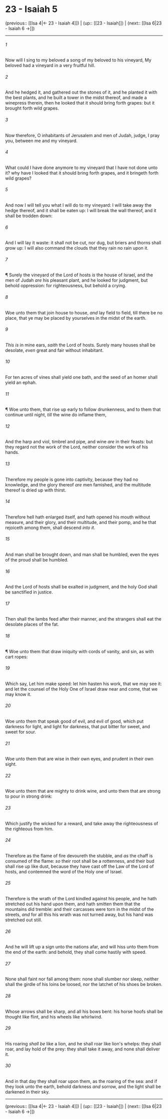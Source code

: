 # 23 - Isaiah 5

(previous:: [[Isa 4|← 23 - Isaiah 4]]) | (up:: [[23 - Isaiah]]) | (next:: [[Isa 6|23 - Isaiah 6 →]])

***


###### 1 
Now will I sing to my beloved a song of my beloved to his vineyard, My beloved had a vineyard in a very fruitful hill. 

###### 2 
And he hedged it, and gathered out the stones of it, and he planted it with the best plants, and he built a tower in the midst thereof, and made a winepress therein, then he looked that it should bring forth grapes: but it brought forth wild grapes. 

###### 3 
Now therefore, O inhabitants of Jerusalem and men of Judah, judge, I pray you, between me and my vineyard. 

###### 4 
What could I have done anymore to my vineyard that I have not done unto it? why have I looked that it should bring forth grapes, and it bringeth forth wild grapes? 

###### 5 
And now I will tell you what I will do to my vineyard: I will take away the hedge thereof, and it shall be eaten up: I will break the wall thereof, and it shall be trodden down: 

###### 6 
And I will lay it waste: it shall not be cut, nor dug, but briers and thorns shall grow up: I will also command the clouds that they rain no rain upon it. 

###### 7 
¶ Surely the vineyard of the Lord of hosts _is_ the house of Israel, and the men of Judah _are_ his pleasant plant, and he looked for judgment, but behold oppression: for righteousness, but behold a crying. 

###### 8 
Woe unto them that join house to house, _and_ lay field to field, till there be no place, that ye may be placed by yourselves in the midst of the earth. 

###### 9 
_This is_ in mine ears, _saith_ the Lord of hosts. Surely many houses shall be desolate, _even_ great and fair without inhabitant. 

###### 10 
For ten acres of vines shall yield one bath, and the seed of an homer shall yield an ephah. 

###### 11 
¶ Woe unto them, that rise up early to follow drunkenness, and to them that continue until night, _till_ the wine do inflame them, 

###### 12 
And the harp and viol, timbrel and pipe, and wine _are_ in their feasts: but they regard not the work of the Lord, neither consider the work of his hands. 

###### 13 
Therefore my people is gone into captivity, because they had no knowledge, and the glory thereof _are_ men famished, and the multitude thereof is dried up with thirst. 

###### 14 
Therefore hell hath enlarged itself, and hath opened his mouth without measure, and their glory, and their multitude, and their pomp, and he that rejoiceth among them, shall descend _into it_. 

###### 15 
And man shall be brought down, and man shall be humbled, even the eyes of the proud shall be humbled. 

###### 16 
And the Lord of hosts shall be exalted in judgment, and the holy God shall be sanctified in justice. 

###### 17 
Then shall the lambs feed after their manner, and the strangers shall eat the desolate places of the fat. 

###### 18 
¶ Woe unto them that draw iniquity with cords of vanity, and sin, as with cart ropes: 

###### 19 
Which say, Let him make speed: let him hasten his work, that we may see it: and let the counsel of the Holy One of Israel draw near and come, that we may know it. 

###### 20 
Woe unto them that speak good of evil, and evil of good, which put darkness for light, and light for darkness, that put bitter for sweet, and sweet for sour. 

###### 21 
Woe unto them that are wise in their own eyes, and prudent in their own sight. 

###### 22 
Woe unto them that are mighty to drink wine, and unto them that are strong to pour in strong drink: 

###### 23 
Which justify the wicked for a reward, and take away the righteousness of the righteous from him. 

###### 24 
Therefore as the flame of fire devoureth the stubble, and _as_ the chaff is consumed of the flame: _so_ their root shall be a rottenness, and their bud shall rise up like dust, because they have cast off the Law of the Lord of hosts, and contemned the word of the Holy one of Israel. 

###### 25 
Therefore is the wrath of the Lord kindled against his people, and he hath stretched out his hand upon them, and hath smitten them that the mountains did tremble: and their carcasses were torn in the midst of the streets, _and_ for all this his wrath was not turned away, but his hand was stretched out still. 

###### 26 
And he will lift up a sign unto the nations afar, and will hiss unto them from the end of the earth: and behold, they shall come hastily with speed. 

###### 27 
None shall faint nor fall among them: none shall slumber nor sleep, neither shall the girdle of his loins be loosed, nor the latchet of his shoes be broken. 

###### 28 
Whose arrows shall be sharp, and all his bows bent: his horse hoofs shall be thought like flint, and his wheels like whirlwind. 

###### 29 
His roaring _shall be_ like a lion, and he shall roar like lion's whelps: they shall roar, and lay hold of the prey: they shall take it away, and none shall deliver it. 

###### 30 
And in that day they shall roar upon them, as the roaring of the sea: and if they look unto the earth, behold darkness _and_ sorrow, and the light shall be darkened in their sky.

***

(previous:: [[Isa 4|← 23 - Isaiah 4]]) | (up:: [[23 - Isaiah]]) | (next:: [[Isa 6|23 - Isaiah 6 →]])
